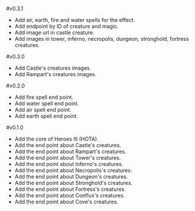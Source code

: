 #v0.3.1

- Add air, earth, fire and water spells for the effect.
- Add endpoint by ID of creature and magic.
- Add image url in castle creature.
- Add images in tower, inferno, necropolis, dungeon, stronghold, fortress creatures.

#v0.3.0

- Add Castle's creatures images.
- Add Rampart's creatures images.

#v0.2.0

- Add fire spell end point.
- Add water spell end point.
- Add air spell end point.
- Add earth spell end point.

#v0.1.0

- Add the core of Heroes III (HOTA).
- Add the end point about Castle's creatures.
- Add the end point about Rampart's creatures.
- Add the end point about Tower's creatures.
- Add the end point about Inferno's creatures.
- Add the end point about Necropolis's creatures.
- Add the end point about Dungeon's creatures.
- Add the end point about Stronghold's creatures.
- Add the end point about Fortress's creatures.
- Add the end point about Conflux's creatures.
- Add the end point about Cove's creatures.